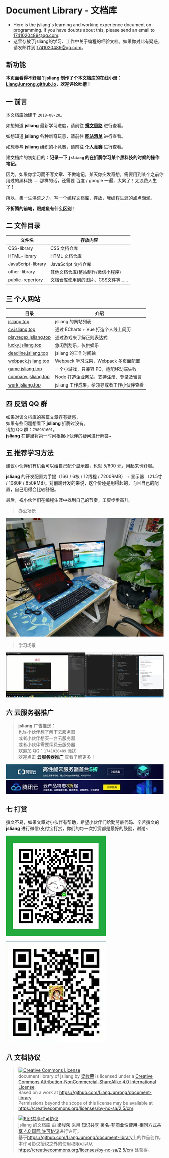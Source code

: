 Document Library - 文档库
===

* Here is the jsliang's learning and working experience document on programming. If you have doubts about this, please send an email to 1741020489@qq.com.
* 这里存放了jsliang的学习、工作中关于编程的经验文档。如果你对此有疑惑，请发邮件到 1741020489@qq.com。

## 新功能

**本页面看得不舒服？jsliang 制作了个本文档库的在线小册：[LiangJunrong.github.io](http://LiangJunrong.github.io)，欢迎评论吐槽！**

## 一 前言

本文档库始建于 `2018-08-20`。  

如想知道 **jsliang** 最新学习进度，请前往 **[撰文思路](https://github.com/LiangJunrong/document-library/blob/master/other-library/Monologue/Logs/README.md)** 进行查看。  

如想知道 **jsliang** 各种新奇玩意，请前往 **[网站清单](https://github.com/LiangJunrong/document-library/blob/master/other-library/Website/README.md)** 进行查看。

如想参与 **jsliang** 组织的小竞赛，请前往 **[个人竞赛](https://github.com/LiangJunrong/document-library/blob/master/other-library/Monologue/GitHubRunawayRace.md)** 进行查看。

建文档库的初始目的：**记录一下 `jsliang` 的在折腾学习某个黑科技的时候的操作笔记。**

因为，如果你学习而不写文章、不做笔记，某天你突发奇想，需要用到某个之前你用过的黑科技……那样的话，还需要 百度 / google 一遍，太累了！太浪费人生了！

所以，集一生洪荒之力，写一个编程文档库，存放，我编程生涯的点点滴滴。

**不折腾的前端，跟咸鱼有什么区别！** 

## 二 文件目录
| 文件名             | 存放内容                          |
| ------------------ | --------------------------------- |
| CSS-library        | CSS 文档仓库                       |
| HTML-library       | HTML 文档仓库                      |
| JavaScript-library | JavaScript 文档仓库                |
| other-library      | 其他文档仓库(整站制作/微信小程序)                      |
| public-repertory   | 文档仓库使用到的图片、CSS文件等…… |

## 三 个人网站

| 目录                                                   | 介绍                                       |
| ------------------------------------------------------ | ------------------------------------------ |
| [jsliang.top](http://jsliang.top/)                     | jsliang 的网站列表                         |
| [cv.jsliang.top](http://cv.jsliang.top/#/)             | 通过 ECharts + Vue 打造个人线上简历        |
| [playregex.jsliang.top](http://playregex.jsliang.top/) | 通过游戏来了解正则表达式                   |
| [lucky.jsliang.top](http://lucky.jsliang.top/)         | 悠闲刮刮乐，仅供娱乐                       |
| [deadline.jsliang.top](http://deadline.jsliang.top/)   | jsliang 的工作时间轴                       |
| [webpack.jsliang.top](http://webpack.jsliang.top/)     | Webpack 学习成果，Webpack 多页面配置       |
| [game.jsliang.top](http://game.jsliang.top/)           | 一个小游戏，只兼容 PC，适配移动端失败      |
| [company.jsliang.top](http://company.jsliang.top/)     | Node 打造企业网站，支持注册、登录及留言    |
| [work.jsliang.top](http://work.jsliang.top/)           | jsliang 工作成果，给领导或者工作小伙伴查看 |

## 四 反馈 QQ 群

如果对该文档库的某篇文章存有疑惑，  
如果有些问题想看下 **jsliang** 折腾过没有，  
请加 QQ 群：`798961601`。  
**jsliang** 在群里将第一时间根据小伙伴的疑问进行解答~

## 五 推荐学习方法
  
建议小伙伴们有机会可以给自己配个显示器，也就 5/600 元，用起来也舒服。

**jsliang** 的开发配置为手提（16G / 6核 / 12线程 / 7200RMB） + 显示器 （21.5寸 / 1080P / 650RMB)。对前端开发的来说，这个价还是用得起的，而且自己的配置，自己用得会比较舒服。

最后，祝小伙伴们在编程生涯中找到自己的节奏，工资步步高升。

> 办公场景

![图](./public-repertory/img/index-learning-method-1.jpg)

> 学习场景

![图](./public-repertory/img/index-learning-method-2.png)

## 六 云服务器推广

> **jsliang** 广告推送：  
> 也许小伙伴想了解下云服务器  
> 或者小伙伴想买一台云服务器  
> 或者小伙伴需要续费云服务器  
> 欢迎加 QQ：`1741020489` 骚扰  
> 欢迎点击 **[云服务器推广](https://github.com/LiangJunrong/document-library/blob/master/other-library/Monologue/%E7%A8%B3%E9%A3%9F%E8%89%B0%E9%9A%BE.md)** 查看了解更多！

[![图](./public-repertory/img/z-small-seek-ali-3.jpg)](https://promotion.aliyun.com/ntms/act/qwbk.html?userCode=w7hismrh)
[![图](./public-repertory/img/z-small-seek-tencent-2.jpg)](https://cloud.tencent.com/redirect.php?redirect=1014&cps_key=49f647c99fce1a9f0b4e1eeb1be484c9&from=console)

## 七 打赏
  
撰文不易，如果文章对小伙伴有帮助，希望小伙伴们给勤劳敲代码、辛苦撰文的 **jsliang** 进行微信/支付宝打赏，你们的每一次打赏都是最好的鼓励，谢谢~

![图](./public-repertory/img/seek-reward.png)

![图](./public-repertory/img/seek-reward.jpg)

## 八 文档协议 

> <a rel="license" href="http://creativecommons.org/licenses/by-nc-sa/4.0/"><img alt="Creative Commons License" style="border-width:0" src="https://i.creativecommons.org/l/by-nc-sa/4.0/88x31.png" /></a><br /><span xmlns:dct="http://purl.org/dc/terms/" property="dct:title">document library of jsliang</span> by <a xmlns:cc="http://creativecommons.org/ns#" href="https://github.com/LiangJunrong/document-library" property="cc:attributionName" rel="cc:attributionURL">梁峻荣</a> is licensed under a <a rel="license" href="http://creativecommons.org/licenses/by-nc-sa/4.0/">Creative Commons Attribution-NonCommercial-ShareAlike 4.0 International License</a>.<br />Based on a work at <a xmlns:dct="http://purl.org/dc/terms/" href="https://github.com/LiangJunrong/document-library" rel="dct:source">https://github.com/LiangJunrong/document-library</a>.<br />Permissions beyond the scope of this license may be available at <a xmlns:cc="http://creativecommons.org/ns#" href="https://creativecommons.org/licenses/by-nc-sa/2.5/cn/" rel="cc:morePermissions">https://creativecommons.org/licenses/by-nc-sa/2.5/cn/</a>.

> <a rel="license" href="http://creativecommons.org/licenses/by-nc-sa/4.0/"><img alt="知识共享许可协议" style="border-width:0" src="https://i.creativecommons.org/l/by-nc-sa/4.0/88x31.png" /></a><br /><span xmlns:dct="http://purl.org/dc/terms/" property="dct:title">jsliang 的文档库</span> 由 <a xmlns:cc="http://creativecommons.org/ns#" href="https://github.com/LiangJunrong/document-library" property="cc:attributionName" rel="cc:attributionURL">梁峻荣</a> 采用 <a rel="license" href="http://creativecommons.org/licenses/by-nc-sa/4.0/">知识共享 署名-非商业性使用-相同方式共享 4.0 国际 许可协议</a>进行许可。<br />基于<a xmlns:dct="http://purl.org/dc/terms/" href="https://github.com/LiangJunrong/document-library" rel="dct:source">https://github.com/LiangJunrong/document-library</a>上的作品创作。<br />本许可协议授权之外的使用权限可以从 <a xmlns:cc="http://creativecommons.org/ns#" href="https://creativecommons.org/licenses/by-nc-sa/2.5/cn/" rel="cc:morePermissions">https://creativecommons.org/licenses/by-nc-sa/2.5/cn/</a> 处获得。
